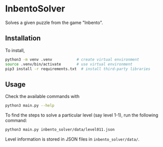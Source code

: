 # InbentoSolver

Solves a given puzzle from the game "Inbento".

## Installation

To install,

```bash
python3 -m venv .venv			# create virtual environment
source .venv/bin/activate		# use virtual environment
pip3 install -r requirements.txt  # install third-party libraries
```

## Usage

Check the available commands with
```bash
python3 main.py --help
```

To find the steps to solve a particular level (say level 1-1), run the following command:
```bash
python3 main.py inbento_solver/data/level011.json
```

Level information is stored in JSON files in `inbento_solver/data/`.
